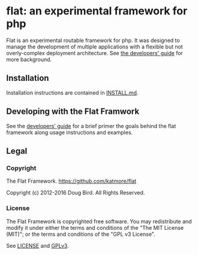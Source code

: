 # flat: an experimental framework for php
Flat is an experimental routable framework for php. It was 
designed to manage the development of multiple applications 
with a flexible but not overly-complex deployment architecture.
See [the developers' guide](DEV-GUIDE.md) for more background.

## Installation
Installation instructions are contained in [INSTALL.md](INSTALL.md).

## Developing with the Flat Framwork
See the [developers' guide](DEV-GUIDE.md) for a brief primer the goals behind the flat framework along usage instructions and examples.

## Legal
### Copyright
The Flat Framework. https://github.com/katmore/flat

Copyright (c) 2012-2016 Doug Bird. All Rights Reserved.

### License
The Flat Framework is copyrighted free software.
You may redistribute and modify it under either the terms and conditions of the
"The MIT License (MIT)"; or the terms and conditions of the "GPL v3 License".

See [LICENSE](https://github.com/katmore/flat/blob/master/LICENSE) and [GPLv3](https://github.com/katmore/flat/blob/master/GPLv3).
